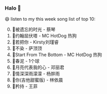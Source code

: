 

### Halo 👋

😄 listen to my this week song list of top 10:

0. 🌈被遗忘的时光 - 蔡琴
1. 🌈约翰屈伏塔 - MC HotDog 热狗
2. 🌈若把你 - Kirsty刘瑾睿
3. 🌈不染 - 萨顶顶
4. 🌈Start From The Bottom - MC HotDog 热狗
5. 🌈春泥 - 1个球
6. 🌈月亮代表我的心 - 邓丽君
7. 🌈情深深雨濛濛 - 杨胖雨
8. 🌈你(吉他甜蜜版) - 林依晨
9. 🌈矜持 - 王菲

